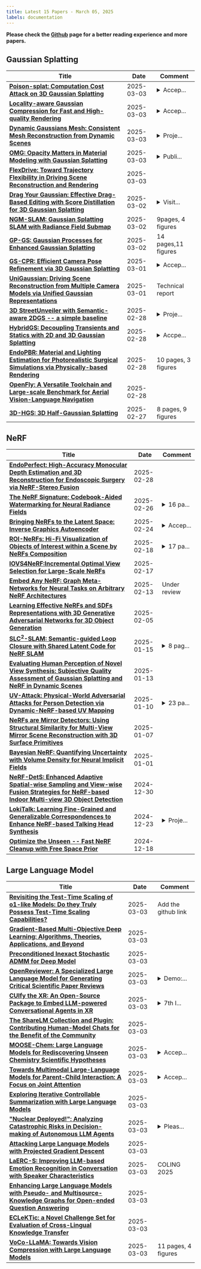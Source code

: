 ```yaml
---
title: Latest 15 Papers - March 05, 2025
labels: documentation
---
```

**Please check the [Github](https://github.com/zezhishao/MTS_Daily_ArXiv) page for a better reading experience and more papers.**

## Gaussian Splatting
| **Title** | **Date** | **Comment** |
| --- | --- | --- |
| **[Poison-splat: Computation Cost Attack on 3D Gaussian Splatting](http://arxiv.org/abs/2410.08190v2)** | 2025-03-03 | <details><summary>Accep...</summary><p>Accepted by ICLR 2025 as a spotlight paper</p></details> |
| **[Locality-aware Gaussian Compression for Fast and High-quality Rendering](http://arxiv.org/abs/2501.05757v2)** | 2025-03-03 | <details><summary>Accep...</summary><p>Accepted to ICLR 2025. Project page: https://seungjooshin.github.io/LocoGS</p></details> |
| **[Dynamic Gaussians Mesh: Consistent Mesh Reconstruction from Dynamic Scenes](http://arxiv.org/abs/2404.12379v3)** | 2025-03-03 | <details><summary>Proje...</summary><p>Project page: https://www.liuisabella.com/DG-Mesh</p></details> |
| **[OMG: Opacity Matters in Material Modeling with Gaussian Splatting](http://arxiv.org/abs/2502.10988v2)** | 2025-03-03 | <details><summary>Publi...</summary><p>Published as a conference paper at ICLR 2025</p></details> |
| **[FlexDrive: Toward Trajectory Flexibility in Driving Scene Reconstruction and Rendering](http://arxiv.org/abs/2502.21093v2)** | 2025-03-03 |  |
| **[Drag Your Gaussian: Effective Drag-Based Editing with Score Distillation for 3D Gaussian Splatting](http://arxiv.org/abs/2501.18672v3)** | 2025-03-02 | <details><summary>Visit...</summary><p>Visit our project page at https://quyans.github.io/Drag-Your-Gaussian</p></details> |
| **[NGM-SLAM: Gaussian Splatting SLAM with Radiance Field Submap](http://arxiv.org/abs/2405.05702v7)** | 2025-03-02 | 9pages, 4 figures |
| **[GP-GS: Gaussian Processes for Enhanced Gaussian Splatting](http://arxiv.org/abs/2502.02283v3)** | 2025-03-02 | 14 pages,11 figures |
| **[GS-CPR: Efficient Camera Pose Refinement via 3D Gaussian Splatting](http://arxiv.org/abs/2408.11085v4)** | 2025-03-01 | <details><summary>Accep...</summary><p>Accepted to International Conference on Learning Representations (ICLR) 2025. During the ICLR review process, we changed the name of our framework from GSLoc to GS-CPR (Camera Pose Refinement), according to reviewers' comments. The project page is available at https://xrim-lab.github.io/GS-CPR/</p></details> |
| **[UniGaussian: Driving Scene Reconstruction from Multiple Camera Models via Unified Gaussian Representations](http://arxiv.org/abs/2411.15355v2)** | 2025-03-01 | Technical report |
| **[3D StreetUnveiler with Semantic-aware 2DGS -- a simple baseline](http://arxiv.org/abs/2405.18416v3)** | 2025-02-28 | <details><summary>Proje...</summary><p>Project page: https://streetunveiler.github.io</p></details> |
| **[HybridGS: Decoupling Transients and Statics with 2D and 3D Gaussian Splatting](http://arxiv.org/abs/2412.03844v4)** | 2025-02-28 | <details><summary>Accpe...</summary><p>Accpeted by CVPR 2025. Project page: https://gujiaqivadin.github.io/hybridgs/ Code: https://github.com/Yeyuqqwx/HybridGS Data: https://huggingface.co/Eto63277/HybridGS/tree/main</p></details> |
| **[EndoPBR: Material and Lighting Estimation for Photorealistic Surgical Simulations via Physically-based Rendering](http://arxiv.org/abs/2502.20669v1)** | 2025-02-28 | 10 pages, 3 figures |
| **[OpenFly: A Versatile Toolchain and Large-scale Benchmark for Aerial Vision-Language Navigation](http://arxiv.org/abs/2502.18041v2)** | 2025-02-28 |  |
| **[3D-HGS: 3D Half-Gaussian Splatting](http://arxiv.org/abs/2406.02720v3)** | 2025-02-27 | 8 pages, 9 figures |

## NeRF
| **Title** | **Date** | **Comment** |
| --- | --- | --- |
| **[EndoPerfect: High-Accuracy Monocular Depth Estimation and 3D Reconstruction for Endoscopic Surgery via NeRF-Stereo Fusion](http://arxiv.org/abs/2410.04041v5)** | 2025-02-28 |  |
| **[The NeRF Signature: Codebook-Aided Watermarking for Neural Radiance Fields](http://arxiv.org/abs/2502.19125v1)** | 2025-02-26 | <details><summary>16 pa...</summary><p>16 pages, accepted by TPAMI</p></details> |
| **[Bringing NeRFs to the Latent Space: Inverse Graphics Autoencoder](http://arxiv.org/abs/2410.22936v2)** | 2025-02-24 | <details><summary>Accep...</summary><p>Accepted at ICLR 2025. Available at https://openreview.net/forum?id=LTDtjrv02Y</p></details> |
| **[ROI-NeRFs: Hi-Fi Visualization of Objects of Interest within a Scene by NeRFs Composition](http://arxiv.org/abs/2502.12673v1)** | 2025-02-18 | <details><summary>17 pa...</summary><p>17 pages including appendix, 16 figures, 8 tables</p></details> |
| **[IOVS4NeRF:Incremental Optimal View Selection for Large-Scale NeRFs](http://arxiv.org/abs/2407.18611v3)** | 2025-02-17 |  |
| **[Embed Any NeRF: Graph Meta-Networks for Neural Tasks on Arbitrary NeRF Architectures](http://arxiv.org/abs/2502.09623v1)** | 2025-02-13 | Under review |
| **[Learning Effective NeRFs and SDFs Representations with 3D Generative Adversarial Networks for 3D Object Generation](http://arxiv.org/abs/2309.16110v2)** | 2025-02-05 |  |
| **[SLC$^2$-SLAM: Semantic-guided Loop Closure with Shared Latent Code for NeRF SLAM](http://arxiv.org/abs/2501.08880v1)** | 2025-01-15 | <details><summary>8 pag...</summary><p>8 pages, 5 figures, 4 tables</p></details> |
| **[Evaluating Human Perception of Novel View Synthesis: Subjective Quality Assessment of Gaussian Splatting and NeRF in Dynamic Scenes](http://arxiv.org/abs/2501.08072v1)** | 2025-01-13 |  |
| **[UV-Attack: Physical-World Adversarial Attacks for Person Detection via Dynamic-NeRF-based UV Mapping](http://arxiv.org/abs/2501.05783v1)** | 2025-01-10 | <details><summary>23 pa...</summary><p>23 pages, 22 figures, submitted to ICLR2025</p></details> |
| **[NeRFs are Mirror Detectors: Using Structural Similarity for Multi-View Mirror Scene Reconstruction with 3D Surface Primitives](http://arxiv.org/abs/2501.04074v1)** | 2025-01-07 |  |
| **[Bayesian NeRF: Quantifying Uncertainty with Volume Density for Neural Implicit Fields](http://arxiv.org/abs/2404.06727v2)** | 2025-01-01 |  |
| **[NeRF-DetS: Enhanced Adaptive Spatial-wise Sampling and View-wise Fusion Strategies for NeRF-based Indoor Multi-view 3D Object Detection](http://arxiv.org/abs/2404.13921v2)** | 2024-12-30 |  |
| **[LokiTalk: Learning Fine-Grained and Generalizable Correspondences to Enhance NeRF-based Talking Head Synthesis](http://arxiv.org/abs/2411.19525v2)** | 2024-12-23 | <details><summary>Proje...</summary><p>Project Page: https://digital-avatar.github.io/ai/LokiTalk/</p></details> |
| **[Optimize the Unseen -- Fast NeRF Cleanup with Free Space Prior](http://arxiv.org/abs/2412.12772v2)** | 2024-12-18 |  |

## Large Language Model
| **Title** | **Date** | **Comment** |
| --- | --- | --- |
| **[Revisiting the Test-Time Scaling of o1-like Models: Do they Truly Possess Test-Time Scaling Capabilities?](http://arxiv.org/abs/2502.12215v2)** | 2025-03-03 | Add the github link |
| **[Gradient-Based Multi-Objective Deep Learning: Algorithms, Theories, Applications, and Beyond](http://arxiv.org/abs/2501.10945v2)** | 2025-03-03 |  |
| **[Preconditioned Inexact Stochastic ADMM for Deep Model](http://arxiv.org/abs/2502.10784v2)** | 2025-03-03 |  |
| **[OpenReviewer: A Specialized Large Language Model for Generating Critical Scientific Paper Reviews](http://arxiv.org/abs/2412.11948v2)** | 2025-03-03 | <details><summary>Demo:...</summary><p>Demo: https://huggingface.co/spaces/maxidl/openreviewer Model: https://huggingface.co/maxidl/Llama-OpenReviewer-8B To appear at NAACL 2025 System Demonstrations Track</p></details> |
| **[CUIfy the XR: An Open-Source Package to Embed LLM-powered Conversational Agents in XR](http://arxiv.org/abs/2411.04671v3)** | 2025-03-03 | <details><summary>7th I...</summary><p>7th IEEE International Conference on Artificial Intelligence & eXtended and Virtual Reality (IEEE AIxVR 2025)</p></details> |
| **[The ShareLM Collection and Plugin: Contributing Human-Model Chats for the Benefit of the Community](http://arxiv.org/abs/2408.08291v2)** | 2025-03-03 |  |
| **[MOOSE-Chem: Large Language Models for Rediscovering Unseen Chemistry Scientific Hypotheses](http://arxiv.org/abs/2410.07076v4)** | 2025-03-03 | <details><summary>Accep...</summary><p>Accepted by ICLR 2025</p></details> |
| **[Towards Multimodal Large-Language Models for Parent-Child Interaction: A Focus on Joint Attention](http://arxiv.org/abs/2502.19877v2)** | 2025-03-03 | <details><summary>Accep...</summary><p>Accepted to ACM CHI Conference on Human Factors in Computing Systems Late Breaking Work (CHI'25 LBW)</p></details> |
| **[Exploring Iterative Controllable Summarization with Large Language Models](http://arxiv.org/abs/2411.12460v2)** | 2025-03-03 |  |
| **["Nuclear Deployed!": Analyzing Catastrophic Risks in Decision-making of Autonomous LLM Agents](http://arxiv.org/abs/2502.11355v2)** | 2025-03-03 | <details><summary>Pleas...</summary><p>Please visit https://llm-catastrophic-risks.github.io for a quick tour of our project</p></details> |
| **[Attacking Large Language Models with Projected Gradient Descent](http://arxiv.org/abs/2402.09154v2)** | 2025-03-03 |  |
| **[LaERC-S: Improving LLM-based Emotion Recognition in Conversation with Speaker Characteristics](http://arxiv.org/abs/2403.07260v2)** | 2025-03-03 | COLING 2025 |
| **[Enhancing Large Language Models with Pseudo- and Multisource- Knowledge Graphs for Open-ended Question Answering](http://arxiv.org/abs/2402.09911v2)** | 2025-03-03 |  |
| **[ECLeKTic: a Novel Challenge Set for Evaluation of Cross-Lingual Knowledge Transfer](http://arxiv.org/abs/2502.21228v2)** | 2025-03-03 |  |
| **[VoCo-LLaMA: Towards Vision Compression with Large Language Models](http://arxiv.org/abs/2406.12275v2)** | 2025-03-03 | 11 pages, 4 figures |

